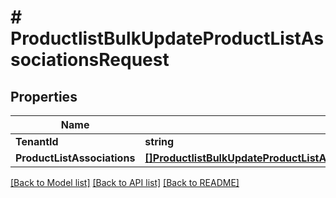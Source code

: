 # # ProductlistBulkUpdateProductListAssociationsRequest


## Properties 


Name | Type | Description | Notes
------------ | ------------- | ------------- | -------------
**TenantId**| **string** |   | [optional]
**ProductListAssociations**| [**[]ProductlistBulkUpdateProductListAssociationsRequestProductListAssociation**](ProductlistBulkUpdateProductListAssociationsRequestProductListAssociation.md) |   | [optional]


[[Back to Model list]](../../README.md#models) [[Back to API list]](../../README.md#endpoints) [[Back to README]](../../README.md)


